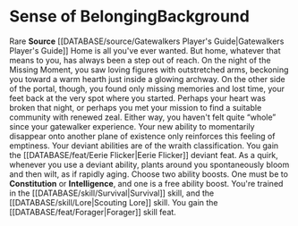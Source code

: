﻿---
id: '346'
name: Sense of Belonging
source: '[[DATABASE/source/Gatewalkers Player''s Guide|Gatewalkers Player''s Guide]]'

---
# Sense of Belonging<span class="item-type">Background</span>

<span class="trait-rare item-trait">Rare</span>
**Source** [[DATABASE/source/Gatewalkers Player's Guide|Gatewalkers Player's Guide]]
Home is all you've ever wanted. But home, whatever that means to you, has always been a step out of reach. On the night of the Missing Moment, you saw loving figures with outstretched arms, beckoning you toward a warm hearth just inside a glowing archway. On the other side of the portal, though, you found only missing memories and lost time, your feet back at the very spot where you started. Perhaps your heart was broken that night, or perhaps you met your mission to find a suitable community with renewed zeal. Either way, you haven't felt quite “whole” since your gatewalker experience. Your new ability to momentarily disappear onto another plane of existence only reinforces this feeling of emptiness.
 Your deviant abilities are of the wraith classification. You gain the [[DATABASE/feat/Eerie Flicker|Eerie Flicker]] deviant feat. As a quirk, whenever you use a deviant ability, plants around you spontaneously bloom and then wilt, as if rapidly aging.
Choose two ability boosts. One must be to **Constitution** or **Intelligence**, and one is a free ability boost.
You're trained in the [[DATABASE/skill/Survival|Survival]] skill, and the [[DATABASE/skill/Lore|Scouting Lore]] skill. You gain the [[DATABASE/feat/Forager|Forager]] skill feat.